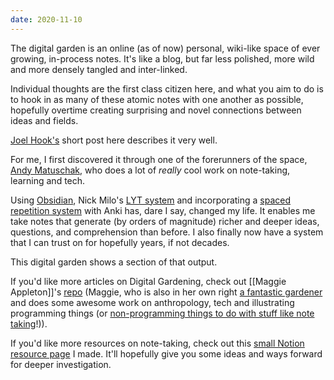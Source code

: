 ```yaml
---
date: 2020-11-10
---
```


The digital garden is an online (as of now) personal, wiki-like space of ever growing, in-process notes. It's like a blog, but far less polished, more wild and more densely tangled and inter-linked. 

Individual thoughts are the first class citizen here, and what you aim to do is to hook in as many of these atomic notes with one another as possible, hopefully overtime creating surprising and novel connections between ideas and fields.

[Joel Hook's](https://joelhooks.com/digital-garden) short post here describes it very well. 

For me, I first discovered it through one of the forerunners of the space, [Andy Matuschak](https://notes.andymatuschak.org/), who does a lot of *really* cool work on note-taking, learning and tech. 

Using [Obsidian](https://obsidian.md/), Nick Milo's [LYT system](https://publish.obsidian.md/lyt-kit/_START+HERE) and incorporating a [spaced repetition system](http://augmentingcognition.com/ltm.html) with Anki has, dare I say, changed my life. It enables me take notes that generate (by orders of magnitude) richer and deeper ideas, questions, and comprehension than before. I also finally now have a system that I can trust on for hopefully years, if not decades.

This digital garden shows a section of that output.

If you'd like more articles on Digital Gardening, check out [[Maggie Appleton]]'s [repo](https://github.com/MaggieAppleton/digital-gardeners) (Maggie, who is also in her own right [a fantastic gardener](https://maggieappleton.com/) and does some awesome work on anthropology, tech and illustrating programming things (or [non-programming things to do with stuff like note taking](https://maggieappleton.com/evergreens)!)).

If you'd like more resources on note-taking, check out this [small Notion resource page](https://www.notion.so/Research-Note-Taking-b3a8299501ef43cb958cd9c69809bb93) I made. It'll hopefully give you some ideas and ways forward for deeper investigation.